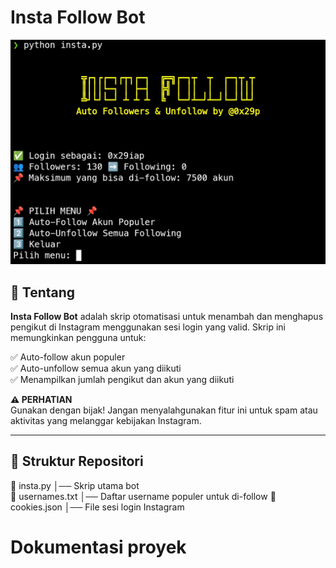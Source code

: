 # Insta Follow Bot

![Insta Follow](https://github.com/permana29/instafolow/blob/main/Screenshot_20250325_105124.jpg) 

## 📌 Tentang

**Insta Follow Bot** adalah skrip otomatisasi untuk menambah dan menghapus pengikut di Instagram menggunakan sesi login yang valid. Skrip ini memungkinkan pengguna untuk:

✅ Auto-follow akun populer  
✅ Auto-unfollow semua akun yang diikuti  
✅ Menampilkan jumlah pengikut dan akun yang diikuti  

**⚠️ PERHATIAN**  
Gunakan dengan bijak! Jangan menyalahgunakan fitur ini untuk spam atau aktivitas yang melanggar kebijakan Instagram.

---

## 📂 Struktur Repositori
📂 insta.py │── Skrip utama bot   
📂 usernames.txt │── Daftar username populer untuk di-follow
📂 cookies.json │── File sesi login Instagram

# Dokumentasi proyek
